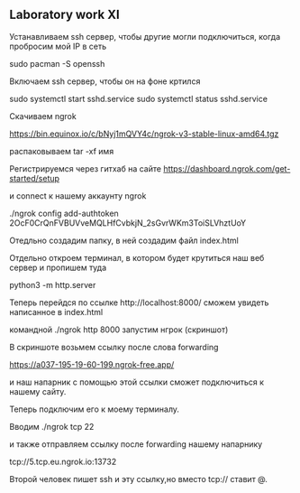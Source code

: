 ## Laboratory work XI

Устанавливаем ssh сервер, чтобы другие могли подключиться, когда пробросим мой IP в сеть

sudo pacman -S openssh


Включаем ssh сервер, чтобы он на фоне кртился

sudo systemctl start sshd.service
sudo systemctl status sshd.service


Скачиваем ngrok

https://bin.equinox.io/c/bNyj1mQVY4c/ngrok-v3-stable-linux-amd64.tgz


распаковываем tar -xf имя

Регистрируемся через гитхаб на сайте https://dashboard.ngrok.com/get-started/setup

и connect к нашему аккаунту ngrok


./ngrok config add-authtoken 2OcF0CrQnFVBUVveMQLHfCvbkjN_2sGvrWKm3ToiSLVhztUoY

Отедльно создадим папку, в ней создадим файл index.html


Отдельно откроем терминал, в котором будет крутиться наш веб сервер и пропишем туда


python3 -m http.server


Теперь перейдся по ссылке
http://localhost:8000/
сможем увидеть написанное в index.html

командной ./ngrok http 8000 запустим нгрок (скриншот)

В скриншоте возьмем ссылку после слова forwarding

https://a037-195-19-60-199.ngrok-free.app/

и наш напарник с помощью этой ссылки сможет подключиться к нашему сайту.


Теперь подключим его к моему терминалу.


Вводим ./ngrok tcp 22

и также отправляем ссылку после forwarding нашему напарнику

tcp://5.tcp.eu.ngrok.io:13732


Второй человек пишет ssh и эту ссылку,но вместо tcp:// ставит @.
